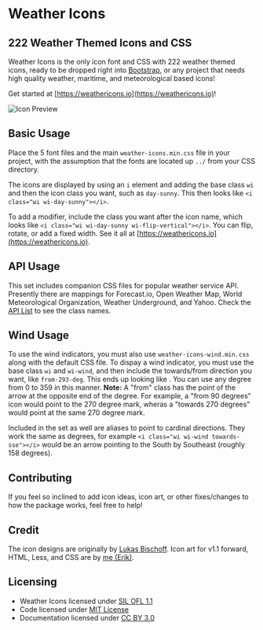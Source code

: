 # Weather Icons

## 222 Weather Themed Icons and CSS

Weather Icons is the only icon font and CSS with 222 weather themed icons, ready to be dropped right into [Bootstrap](https://www.getbootstrap.com), or any project that needs high quality weather, maritime, and meteorological based icons!

Get started at [https://weathericons.io](https://weathericons.io)!

![Icon Preview](https://i.imgur.com/XmZW2q3.png)

## Basic Usage

Place the 5 font files and the main `weather-icons.min.css` file in your project, with the assumption that the fonts are located up `../` from your CSS directory.

The icons are displayed by using an `i` element and adding the base class `wi` and then the icon class you want, such as `day-sunny`. This then looks like `<i class="wi wi-day-sunny"></i>`.

To add a modifier, include the class you want after the icon name, which looks like `<i class="wi wi-day-sunny wi-flip-vertical"></i>`. You can flip, rotate, or add a fixed width. See it all at [https://weathericons.io](https://weathericons.io).

## API Usage

This set includes companion CSS files for popular weather service API. Presently there are mappings for Forecast.io, Open Weather Map, World Meteorological Organization, Weather Underground, and Yahoo. Check the [API List](https://erikflowers.github.io/weather-icons/api-list.html) to see the class names.

## Wind Usage

To use the wind indicators, you must also use `weather-icons-wind.min.css` along with the default CSS file. To dispay a wind indicator, you must use the base class `wi` and `wi-wind`, and then include the towards/from direction you want, like `from-293-deg`. This ends up looking like . You can use any degree from 0 to 359 in this manner. **Note:** A "from" class has the point of the arrow at the opposite end of the degree. For example, a "from 90 degrees" icon would point to the 270 degree mark, wheras a "towards 270 degrees" would point at the same 270 degree mark.

Included in the set as well are aliases to point to cardinal directions. They work the same as degrees, for example `<i class="wi wi-wind towards-sse"></i>` would be an arrow pointing to the South by Southeast (roughly 158 degrees). 

## Contributing
If you feel so inclined to add icon ideas, icon art, or other fixes/changes to how the package works, feel free to help!

## Credit
The icon designs are originally by [Lukas Bischoff](https://www.twitter.com/artill). Icon art for v1.1 forward, HTML, Less, and CSS are by [me (Erik)](https://www.helloerik.com).

## Licensing

* Weather Icons licensed under [SIL OFL 1.1](https://scripts.sil.org/OFL)
* Code licensed under [MIT License](https://opensource.org/licenses/mit-license.html)
* Documentation licensed under [CC BY 3.0](https://creativecommons.org/licenses/by/3.0)
